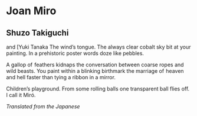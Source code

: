 # Joan Miro
## Shuzo Takiguchi
 and [Yuki Tanaka
The wind’s tongue.
The always clear cobalt sky
bit at
your painting.
In a prehistoric poster
words doze like pebbles.

A gallop of  feathers
kidnaps
the conversation between coarse ropes and wild beasts.
You paint within a blinking birthmark
the marriage of  heaven and hell
faster
than tying a ribbon in a mirror.

Children’s playground.
From some rolling balls
one transparent ball flies off.
I call it Miró.

_Translated from the Japanese_